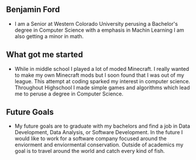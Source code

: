 
## Benjamin Ford

* I am a Senior at Western Colorado University perusing a Bachelor's degree in Computer Science with a emphasis in Machin Learning I am also
getting a minor in math. 

## What got me started

* While in middle school I played a lot of moded Minecraft. I really wanted to make my own Minecraft mods but I soon found that I was out of my league. 
This attempt at coding sparked my interest in computer science. Throughout Highschool I made simple games and algorithms which lead me to peruse a degree in Computer Science.

## Future Goals
* My future goals are to graduate with my bachelors and find a job in Data Development, Data Analysis, or Software Development. In the future I would like to work for a software company focused around the enviorment and enviormental conservation. Outside of academics my goal is to travel around the world and catch every kind of fish.

